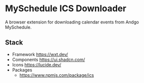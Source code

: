 # MySchedule ICS Downloader

A browser extension for downloading calendar events from Andgo MySchedule.

## Stack
* Framework https://wxt.dev/
* Components https://ui.shadcn.com/
* Icons https://lucide.dev/
* Packages
  * https://www.npmjs.com/package/ics

